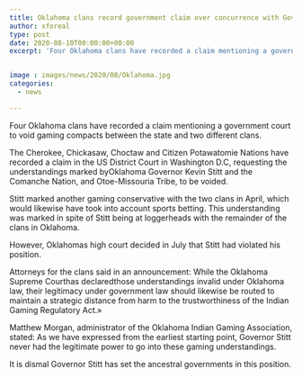 ```yaml
---
title: Oklahoma clans record government claim over concurrence with Governor Stitt
author: xforeal 
type: post
date: 2020-08-10T00:00:00+00:00
excerpt: 'Four Oklahoma clans have recorded a claim mentioning a government court to void gaming compacts between the state and two other tribes '


image : images/news/2020/08/Oklahoma.jpg
categories:
  - news

---
```

Four Oklahoma clans have recorded a claim mentioning a government court to void gaming compacts between the state and two different clans. 

The Cherokee, Chickasaw, Choctaw and Citizen Potawatomie Nations have recorded a claim in the US District Court in Washington D.C, requesting the understandings marked byOklahoma Governor Kevin Stitt and the Comanche Nation, and Otoe-Missouria Tribe, to be voided. 

Stitt marked another gaming conservative with the two clans in April, which would likewise have took into account sports betting. This understanding was marked in spite of Stitt being at loggerheads with the remainder of the clans in Oklahoma. 

However, Oklahomas high court decided in July that Stitt had violated his position. 

Attorneys for the clans said in an announcement: While the Oklahoma Supreme Courthas declaredthose understandings invalid under Oklahoma law, their legitimacy under government law should likewise be routed to maintain a strategic distance from harm to the trustworthiness of the Indian Gaming Regulatory Act.&#187; 

Matthew Morgan, administrator of the Oklahoma Indian Gaming Association, stated: As we have expressed from the earliest starting point, Governor Stitt never had the legitimate power to go into these gaming understandings. 

It is dismal Governor Stitt has set the ancestral governments in this position.